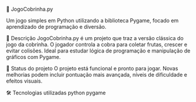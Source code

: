 🐍 JogoCobrinha.py 

Um jogo simples em Python utilizando a biblioteca Pygame, focado em aprendizado de programação e diversão.

📌 Descrição JogoCobrinha.py é um projeto que traz a versão clássica do jogo da cobrinha. O jogador controla a cobra para coletar frutas, crescer e evitar colisões. Ideal para estudar lógica de programação e manipulação de gráficos com Pygame.

🚧 Status do projeto O projeto está funcional e pronto para jogar. Novas melhorias podem incluir pontuação mais avançada, níveis de dificuldade e efeitos visuais.

🛠 Tecnologias utilizadas
python
pygame
